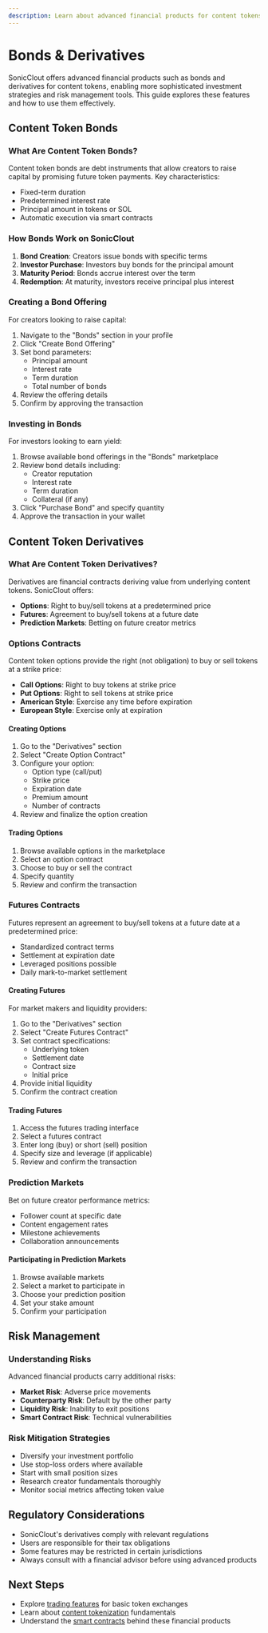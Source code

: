 ```yaml
---
description: Learn about advanced financial products for content tokens
---
```


# Bonds & Derivatives

SonicClout offers advanced financial products such as bonds and derivatives for content tokens, enabling more sophisticated investment strategies and risk management tools. This guide explores these features and how to use them effectively.

## Content Token Bonds

### What Are Content Token Bonds?

Content token bonds are debt instruments that allow creators to raise capital by promising future token payments. Key characteristics:

- Fixed-term duration
- Predetermined interest rate
- Principal amount in tokens or SOL
- Automatic execution via smart contracts

### How Bonds Work on SonicClout

1. **Bond Creation**: Creators issue bonds with specific terms
2. **Investor Purchase**: Investors buy bonds for the principal amount
3. **Maturity Period**: Bonds accrue interest over the term
4. **Redemption**: At maturity, investors receive principal plus interest

### Creating a Bond Offering

For creators looking to raise capital:

1. Navigate to the "Bonds" section in your profile
2. Click "Create Bond Offering"
3. Set bond parameters:
   - Principal amount
   - Interest rate
   - Term duration
   - Total number of bonds
4. Review the offering details
5. Confirm by approving the transaction

### Investing in Bonds

For investors looking to earn yield:

1. Browse available bond offerings in the "Bonds" marketplace
2. Review bond details including:
   - Creator reputation
   - Interest rate
   - Term duration
   - Collateral (if any)
3. Click "Purchase Bond" and specify quantity
4. Approve the transaction in your wallet

## Content Token Derivatives

### What Are Content Token Derivatives?

Derivatives are financial contracts deriving value from underlying content tokens. SonicClout offers:

- **Options**: Right to buy/sell tokens at a predetermined price
- **Futures**: Agreement to buy/sell tokens at a future date
- **Prediction Markets**: Betting on future creator metrics

### Options Contracts

Content token options provide the right (not obligation) to buy or sell tokens at a strike price:

- **Call Options**: Right to buy tokens at strike price
- **Put Options**: Right to sell tokens at strike price
- **American Style**: Exercise any time before expiration
- **European Style**: Exercise only at expiration

#### Creating Options

1. Go to the "Derivatives" section
2. Select "Create Option Contract"
3. Configure your option:
   - Option type (call/put)
   - Strike price
   - Expiration date
   - Premium amount
   - Number of contracts
4. Review and finalize the option creation

#### Trading Options

1. Browse available options in the marketplace
2. Select an option contract
3. Choose to buy or sell the contract
4. Specify quantity
5. Review and confirm the transaction

### Futures Contracts

Futures represent an agreement to buy/sell tokens at a future date at a predetermined price:

- Standardized contract terms
- Settlement at expiration date
- Leveraged positions possible
- Daily mark-to-market settlement

#### Creating Futures

For market makers and liquidity providers:

1. Go to the "Derivatives" section
2. Select "Create Futures Contract"
3. Set contract specifications:
   - Underlying token
   - Settlement date
   - Contract size
   - Initial price
4. Provide initial liquidity
5. Confirm the contract creation

#### Trading Futures

1. Access the futures trading interface
2. Select a futures contract
3. Enter long (buy) or short (sell) position
4. Specify size and leverage (if applicable)
5. Review and confirm the transaction

### Prediction Markets

Bet on future creator performance metrics:

- Follower count at specific date
- Content engagement rates
- Milestone achievements
- Collaboration announcements

#### Participating in Prediction Markets

1. Browse available markets
2. Select a market to participate in
3. Choose your prediction position
4. Set your stake amount
5. Confirm your participation

## Risk Management

### Understanding Risks

Advanced financial products carry additional risks:

- **Market Risk**: Adverse price movements
- **Counterparty Risk**: Default by the other party
- **Liquidity Risk**: Inability to exit positions
- **Smart Contract Risk**: Technical vulnerabilities

### Risk Mitigation Strategies

- Diversify your investment portfolio
- Use stop-loss orders where available
- Start with small position sizes
- Research creator fundamentals thoroughly
- Monitor social metrics affecting token value

## Regulatory Considerations

- SonicClout's derivatives comply with relevant regulations
- Users are responsible for their tax obligations
- Some features may be restricted in certain jurisdictions
- Always consult with a financial advisor before using advanced products

## Next Steps

- Explore [trading features](trading-features.md) for basic token exchanges
- Learn about [content tokenization](content-tokenization.md) fundamentals
- Understand the [smart contracts](smart-contracts.md) behind these financial products 